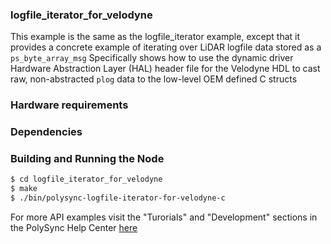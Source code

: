 ### logfile_iterator_for_velodyne
This example is the same as the logfile_iterator example, except that it provides a concrete example of iterating over LiDAR logfile data stored as a `ps_byte_array_msg`
Specifically shows how to use the dynamic driver Hardware Abstraction Layer (HAL) header file for the Velodyne HDL to cast raw, non-abstracted `plog` data to the low-level OEM defined C structs


### Hardware requirements

### Dependencies


### Building and Running the Node
```bash
$ cd logfile_iterator_for_velodyne
$ make
$ ./bin/polysync-logfile-iterator-for-velodyne-c 
```

For more API examples visit the "Turorials" and "Development" sections in the PolySync Help Center [here](https://help.polysync.io/articles/)
